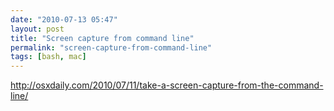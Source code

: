 ```yaml
---
date: "2010-07-13 05:47"
layout: post
title: "Screen capture from command line"
permalink: "screen-capture-from-command-line"
tags: [bash, mac]
---
```


<a href="http://osxdaily.com/2010/07/11/take-a-screen-capture-from-the-command-line/">http://osxdaily.com/2010/07/11/take-a-screen-capture-from-the-command-line/</a>
